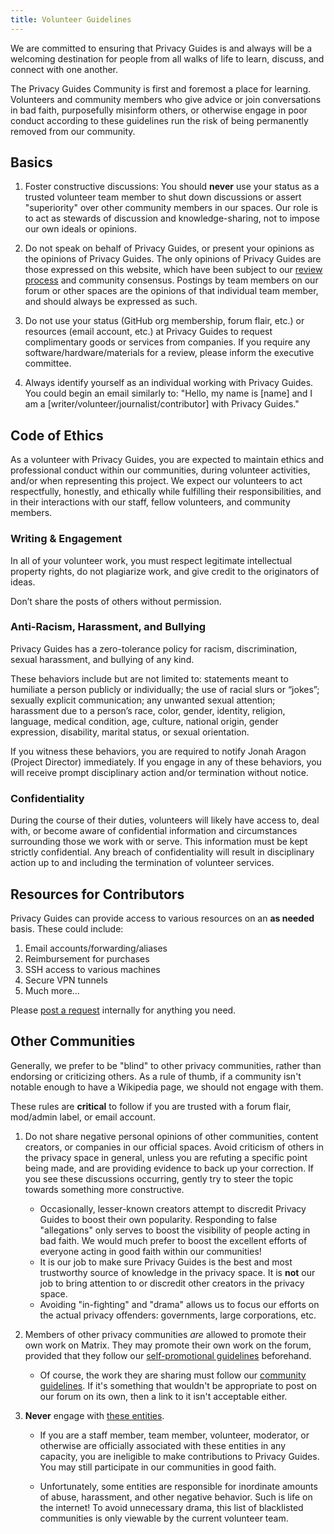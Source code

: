 ```yaml
---
title: Volunteer Guidelines
---
```


We are committed to ensuring that Privacy Guides is and always will be a welcoming destination for people from all walks of life to learn, discuss, and connect with one another.

The Privacy Guides Community is first and foremost a place for learning. Volunteers and community members who give advice or join conversations in bad faith, purposefully misinform others, or otherwise engage in poor conduct according to these guidelines run the risk of being permanently removed from our community.

## Basics

1. Foster constructive discussions: You should **never** use your status as a trusted volunteer team member to shut down discussions or assert "superiority" over other community members in our spaces. Our role is to act as stewards of discussion and knowledge-sharing, not to impose our own ideals or opinions.

2. Do not speak on behalf of Privacy Guides, or present your opinions as the opinions of Privacy Guides. The only opinions of Privacy Guides are those expressed on this website, which have been subject to our [review process](reviews.md) and community consensus. Postings by team members on our forum or other spaces are the opinions of that individual team member, and should always be expressed as such.

3. Do not use your status (GitHub org membership, forum flair, etc.) or resources (email account, etc.) at Privacy Guides to request complimentary goods or services from companies. If you require any software/hardware/materials for a review, please inform the executive committee.

4. Always identify yourself as an individual working with Privacy Guides. You could begin an email similarly to: "Hello, my name is [name] and I am a [writer/volunteer/journalist/contributor] with Privacy Guides."

## Code of Ethics

As a volunteer with Privacy Guides, you are expected to maintain ethics and professional conduct within our communities, during volunteer activities, and/or when representing this project. We expect our volunteers to act respectfully, honestly, and ethically while fulfilling their responsibilities, and in their interactions with our staff, fellow volunteers, and community members.

### Writing & Engagement

In all of your volunteer work, you must respect legitimate intellectual property rights, do not plagiarize work, and give credit to the originators of ideas.

Don’t share the posts of others without permission.

### Anti-Racism, Harassment, and Bullying

Privacy Guides has a zero-tolerance policy for racism, discrimination, sexual harassment, and bullying of any kind.

These behaviors include but are not limited to: statements meant to humiliate a person publicly or individually; the use of racial slurs or “jokes”; sexually explicit communication; any unwanted sexual attention; harassment due to a person’s race, color, gender, identity, religion, language, medical condition, age, culture, national origin, gender expression, disability, marital status, or sexual orientation.

If you witness these behaviors, you are required to notify Jonah Aragon (Project Director) immediately. If you engage in any of these behaviors, you will receive prompt disciplinary action and/or termination without notice.

### Confidentiality

During the course of their duties, volunteers will likely have access to, deal with, or become aware of confidential information and circumstances surrounding those we work with or serve. This information must be kept strictly confidential. Any breach of confidentiality will result in disciplinary action up to and including the termination of volunteer services.

## Resources for Contributors

Privacy Guides can provide access to various resources on an **as needed** basis. These could include:

1. Email accounts/forwarding/aliases
2. Reimbursement for purchases
3. SSH access to various machines
4. Secure VPN tunnels
5. Much more...

Please [post a request](https://discuss.privacyguides.net/c/meta/team/12) internally for anything you need.

## Other Communities

Generally, we prefer to be "blind" to other privacy communities, rather than endorsing or criticizing others. As a rule of thumb, if a community isn't notable enough to have a Wikipedia page, we should not engage with them.

These rules are **critical** to follow if you are trusted with a forum flair, mod/admin label, or email account.

1. Do not share negative personal opinions of other communities, content creators, or companies in our official spaces. Avoid criticism of others in the privacy space in general, unless you are refuting a specific point being made, and are providing evidence to back up your correction. If you see these discussions occurring, gently try to steer the topic towards something more constructive.

    - Occasionally, lesser-known creators attempt to discredit Privacy Guides to boost their own popularity. Responding to false "allegations" only serves to boost the visibility of people acting in bad faith. We would much prefer to boost the excellent efforts of everyone acting in good faith within our communities!
    - It is our job to make sure Privacy Guides is the best and most trustworthy source of knowledge in the privacy space. It is **not** our job to bring attention to or discredit other creators in the privacy space.
    - Avoiding "in-fighting" and "drama" allows us to focus our efforts on the actual privacy offenders: governments, large corporations, etc.

2. Members of other privacy communities *are* allowed to promote their own work on Matrix. They may promote their own work on the forum, provided that they follow our [self-promotional guidelines](https://discuss.privacyguides.net/t/about-the-project-showcase-category/114) beforehand.

    - Of course, the work they are sharing must follow our [community guidelines](community.md). If it's something that wouldn't be appropriate to post on our forum on its own, then a link to it isn't acceptable either.

3. **Never** engage with [these entities](https://discuss.privacyguides.org/#).

    - If you are a staff member, team member, volunteer, moderator, or otherwise are officially associated with these entities in any capacity, you are ineligible to make contributions to Privacy Guides. You may still participate in our communities in good faith.

    - Unfortunately, some entities are responsible for inordinate amounts of abuse, harassment, and other negative behavior. Such is life on the internet! To avoid unnecessary drama, this list of blacklisted communities is only viewable by the current volunteer team.
